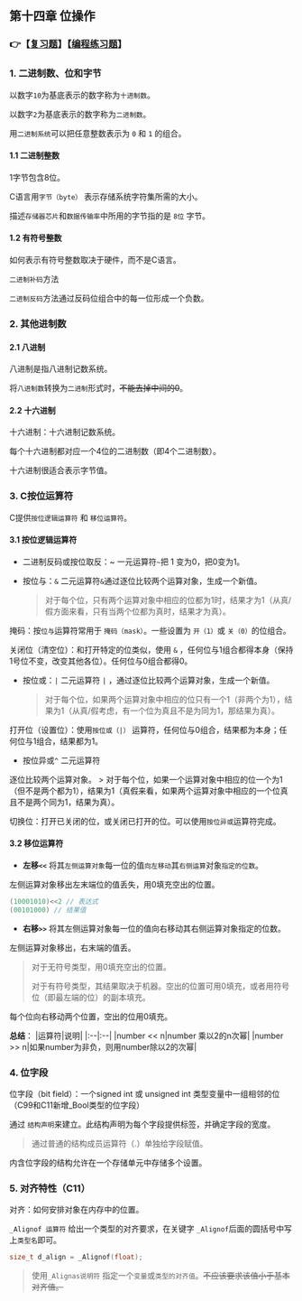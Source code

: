## 第十四章 位操作

### 👉【[复习题](./复习题.md)】【[编程练习题](./编程题.md)】

### 1. 二进制数、位和字节
以数字`10`为基底表示的数字称为`十进制数`。

以数字`2`为基底表示的数字称为`二进制数`。

用`二进制系统`可以把任意整数表示为 `0` 和 `1` 的组合。

#### 1.1 二进制整数
1字节包含8位。

C语言用`字节（byte）` 表示存储系统字符集所需的大小。

描述`存储器芯片`和`数据传输率`中所用的字节指的是 `8位` 字节。

#### 1.2 有符号整数
如何表示有符号整数取决于硬件，而不是C语言。

`二进制补码`方法

`二进制反码`方法通过反码位组合中的每一位形成一个负数。

### 2. 其他进制数

#### 2.1 八进制
八进制是指八进制记数系统。

将`八进制数`转换为`二进制`形式时，~~不能去掉中间的0~~。

#### 2.2 十六进制
十六进制：十六进制记数系统。

每个十六进制都对应一个4位的二进制数（即4个二进制数）。

十六进制很适合表示字节值。

### 3. C按位运算符
C提供`按位逻辑运算符` 和 `移位运算符`。

#### 3.1 按位逻辑运算符

- 二进制反码或按位取反：~
一元运算符`~`把 1 变为0，把0变为1。

- 按位与：`&`
二元运算符`&`通过逐位比较两个运算对象，生成一个新值。
    > 对于每个位，只有两个运算对象中相应的位都为1时，结果才为1（从真/假方面来看，只有当两个位都为真时，结果才为真）。

掩码：按`位与`运算符常用于 `掩码（mask）`。一些设置为 `开（1）`或 `关（0）`的位组合。

关闭位（清空位）：和打开特定的位类似，使用 `&` ，任何位与1组合都得本身（保持1号位不变，改变其他各位）。任何位与0组合都得0。


- 按位或：`|`
二元运算符 `|` ，通过逐位比较两个运算对象，生成一个新值。
    > 对于每个位，如果两个运算对象中相应的位只有一个1（非两个为1），结果为1（从真/假考虑，有一个位为真且不是为同为1，那结果为真）。

打开位（设置位）：使用`按位或（|）` 运算符，任何位与0组合，结果都为本身；任何位与1组合，结果都为1。

- 按位异或`^` 
二元运算符

逐位比较两个运算对象。
    > 对于每个位，如果一个运算对象中相应的位一个为1（但不是两个都为1），结果为1（真假来看，如果两个运算对象中相应的一个位真且不是两个同为1，结果为真）。

切换位：打开已关闭的位，或关闭已打开的位。可以使用`按位异或`运算符完成。


#### 3.2 移位运算符

- **左移`<<`**
将其`左侧运算对象`每一位的值`向左移动`其`右侧运算`对象`指定的位数`。

左侧运算对象移出左末端位的值丢失，用0填充空出的位置。

```cpp
(10001010)<<2 // 表达式
(00101000) // 结果值
```

- **右移`>>`**
将其左侧运算对象每一位的值向右移动其右侧运算对象指定的位数。

左侧运算对象移出，右末端的值丢。

> 对于无符号类型，用0填充空出的位置。
>
> 对于有符号类型，其结果取决于机器。空出的位置可用0填充，或者用符号位（即最左端的位）的副本填充。

每个位向右移动两个位置，空出的位用0填充。

**总结**：
|运算符|说明|
|:--|:--|
|number << n|number 乘以2的n次幂|
|number >> n|如果number为非负，则用number除以2的次幂|

### 4. 位字段
位字段（bit field）：一个signed int 或 unsigned int 类型变量中一组相邻的位（C99和C11新增_Bool类型的位字段）

通过 `结构声明`来建立。此结构声明为每个字段提供标签，并确定字段的宽度。
>通过普通的结构成员运算符（.）单独给字段赋值。

内含位字段的结构允许在一个存储单元中存储多个设置。

### 5. 对齐特性（C11）
对齐：如何安排对象在内存中的位置。

`_Alignof 运算符` 给出一个类型的对齐要求，在关键字 `_Alignof`后面的圆括号中写上`类型名`即可。
```cpp
size_t d_align = _Alignof(float);
```
> 使用`_Alignas说明符` 指定一个`变量`或`类型的对齐值`。~~不应该要求该值小于基本对齐值。~~





